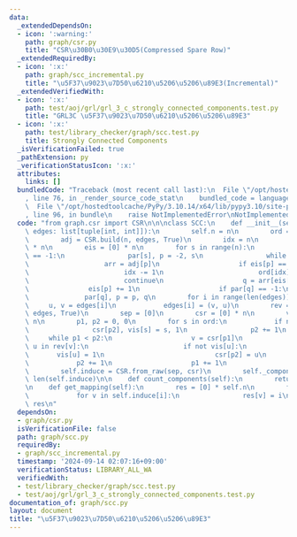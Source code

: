 ```yaml
---
data:
  _extendedDependsOn:
  - icon: ':warning:'
    path: graph/csr.py
    title: "CSR\u30B0\u30E9\u30D5(Compressed Spare Row)"
  _extendedRequiredBy:
  - icon: ':x:'
    path: graph/scc_incremental.py
    title: "\u5F37\u9023\u7D50\u6210\u5206\u5206\u89E3(Incremental)"
  _extendedVerifiedWith:
  - icon: ':x:'
    path: test/aoj/grl/grl_3_c_strongly_connected_components.test.py
    title: "GRL3C \u5F37\u9023\u7D50\u6210\u5206\u5206\u89E3"
  - icon: ':x:'
    path: test/library_checker/graph/scc.test.py
    title: Strongly Connected Components
  _isVerificationFailed: true
  _pathExtension: py
  _verificationStatusIcon: ':x:'
  attributes:
    links: []
  bundledCode: "Traceback (most recent call last):\n  File \"/opt/hostedtoolcache/PyPy/3.10.14/x64/lib/pypy3.10/site-packages/onlinejudge_verify/documentation/build.py\"\
    , line 76, in _render_source_code_stat\n    bundled_code = language.bundle(\n\
    \  File \"/opt/hostedtoolcache/PyPy/3.10.14/x64/lib/pypy3.10/site-packages/onlinejudge_verify/languages/python.py\"\
    , line 96, in bundle\n    raise NotImplementedError\nNotImplementedError\n"
  code: "from graph.csr import CSR\n\n\nclass SCC:\n    def __init__(self, n: int,\
    \ edges: list[tuple[int, int]]):\n        self.n = n\n        ord = [0] * n\n\
    \        adj = CSR.build(n, edges, True)\n        idx = n\n        par = [-1]\
    \ * n\n        eis = [0] * n\n        for s in range(n):\n            if par[s]\
    \ == -1:\n                par[s], p = -2, s\n                while p >= 0:\n \
    \                   arr = adj[p]\n                    if eis[p] == len(arr):\n\
    \                        idx -= 1\n                        ord[idx], p = p, par[p]\n\
    \                        continue\n                    q = arr[eis[p]]\n     \
    \               eis[p] += 1\n                    if par[q] == -1:\n          \
    \              par[q], p = p, q\n        for i in range(len(edges)):\n       \
    \     u, v = edges[i]\n            edges[i] = (v, u)\n        rev = CSR.build(n,\
    \ edges, True)\n        sep = [0]\n        csr = [0] * n\n        vis = [0] *\
    \ n\n        p1, p2 = 0, 0\n        for s in ord:\n            if not vis[s]:\n\
    \                csr[p2], vis[s] = s, 1\n                p2 += 1\n           \
    \     while p1 < p2:\n                    v = csr[p1]\n                    for\
    \ u in rev[v]:\n                        if not vis[u]:\n                     \
    \       vis[u] = 1\n                            csr[p2] = u\n                \
    \            p2 += 1\n                    p1 += 1\n                sep.append(p2)\n\
    \        self.induce = CSR.from_raw(sep, csr)\n        self._componet_count =\
    \ len(self.induce)\n\n    def count_components(self):\n        return self._componet_count\n\
    \n    def get_mapping(self):\n        res = [0] * self.n\n        for i in range(self.componet_count):\n\
    \            for v in self.induce[i]:\n                res[v] = i\n        return\
    \ res\n"
  dependsOn:
  - graph/csr.py
  isVerificationFile: false
  path: graph/scc.py
  requiredBy:
  - graph/scc_incremental.py
  timestamp: '2024-09-14 02:07:16+09:00'
  verificationStatus: LIBRARY_ALL_WA
  verifiedWith:
  - test/library_checker/graph/scc.test.py
  - test/aoj/grl/grl_3_c_strongly_connected_components.test.py
documentation_of: graph/scc.py
layout: document
title: "\u5F37\u9023\u7D50\u6210\u5206\u5206\u89E3"
---
```

